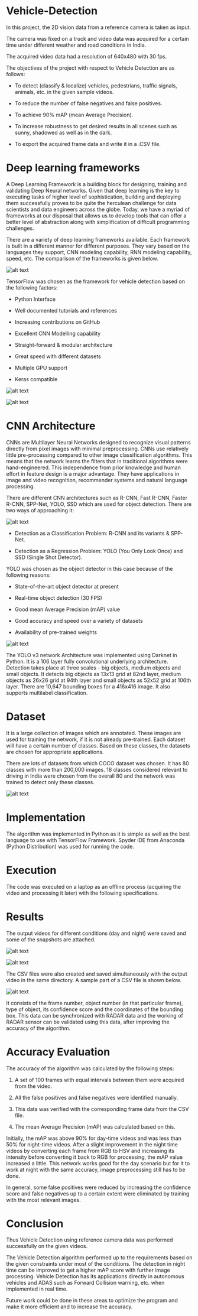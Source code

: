 # Vehicle-Detection
In this project, the 2D vision data from a reference camera is taken as input. 

The camera was fixed on a truck and video data was acquired for a certain time under different weather and road conditions in India. 

The acquired video data had a resolution of 640x480 with 30 fps.

The objectives of the project with respect to Vehicle Detection are as follows:

- To detect (classify & localize) vehicles, pedestrians, traffic signals, animals, etc. in the given    sample videos. 

- To reduce the number of false negatives and false positives. 

- To achieve 90% mAP (mean Average Precision). 

- To increase robustness to get desired results in all scenes such as sunny, shadowed as well as in the dark. 

- To export the acquired frame data and write it in a .CSV file. 

# Deep learning frameworks

A Deep Learning Framework is a building block for designing, training and validating Deep Neural networks. Given that deep learning is the key to executing tasks of higher level of sophistication, building and deploying them successfully proves to be quite the herculean challenge for data scientists and data engineers across the globe. Today, we have a myriad of frameworks at our disposal that allows us to develop tools that can offer a better level of abstraction along with simplification of difficult programming challenges.

There are a variety of deep learning frameworks available. Each framework is built in a different manner for different purposes. They vary based on the languages they support, CNN modeling capability, RNN modeling capability, speed, etc. The comparison of the frameworks is given below.

![alt text](https://github.com/madhu-korada/Vehicle-Detection/blob/master/pics/1.png)


TensorFlow was chosen as the framework for vehicle detection based on the following factors:

- Python Interface

-	Well documented tutorials and references

- Increasing contributions on GitHub

- Excellent CNN Modelling capability

- Straight-forward & modular architecture

- Great speed with different datasets

- Multiple GPU support

- Keras compatible



![alt text](https://github.com/madhu-korada/Vehicle-Detection/blob/master/pics/2.png)


![alt text](https://github.com/madhu-korada/Vehicle-Detection/blob/master/pics/3.jpg)


# CNN Architecture

CNNs are Multilayer Neural Networks designed to recognize visual patterns directly from pixel images with minimal preprocessing. CNNs use relatively little pre-processing compared to other image classification algorithms. This means that the network learns the filters that in traditional algorithms were hand-engineered. This independence from prior knowledge and human effort in feature design is a major advantage. They have applications in image and video recognition, recommender systems and natural language processing.

There are different CNN architectures such as R-CNN, Fast R-CNN, Faster R-CNN, SPP-Net, YOLO, SSD which are used for object detection. There are two ways of approaching it:



![alt text](https://github.com/madhu-korada/Vehicle-Detection/blob/master/pics/4.png)



-	Detection as a Classification Problem: R-CNN and its variants & SPP-Net.

- Detection as a Regression Problem: YOLO (You Only Look Once) and SSD (Single Shot Detector).




YOLO was chosen as the object detector in this case because of the following reasons:

-	State-of-the-art object detector at present

- Real-time object detection (30 FPS)

-	Good mean Average Precision (mAP) value

-	Good accuracy and speed over a variety of datasets 

-	Availability of pre-trained weights


![alt text](https://github.com/madhu-korada/Vehicle-Detection/blob/master/pics/5.png)


The YOLO v3 network Architecture was implemented using Darknet in Python. It is a 106 layer fully convolutional underlying architecture. Detection takes place at three scales - big objects, medium objects and small objects. It detects big objects as 13x13 grid at 82nd layer, medium objects as 26x26 grid at 94th layer and small objects as 52x52 grid at 106th layer.  There are 10,647 bounding boxes for a 416x416 image. It also supports multilabel classification.


# Dataset
It is a large collection of images which are annotated. These images are used for training the network, if it is not already pre-trained.  Each dataset will have a certain number of classes. Based on these classes, the datasets are chosen for appropriate applications. 

There are lots of datasets from which COCO dataset was chosen. It has 80 classes with more than 200,000 images. 18 classes considered relevant to driving in India were chosen from the overall 80 and the network was trained to detect only these classes.


![alt text](https://github.com/madhu-korada/Vehicle-Detection/blob/master/pics/6.png)



# Implementation

The algorithm was implemented in Python as it is simple as well as the best language to use with TensorFlow Framework. Spyder IDE from Anaconda (Python Distribution) was used for running the code.

# Execution 

The code was executed on a laptop as an offline process (acquiring the video and processing it later) with the following specifications.




# Results

The output videos for different conditions (day and night) were saved and some of the snapshots are attached.

![alt text](https://github.com/madhu-korada/Vehicle-Detection/blob/master/pics/7.png)


![alt text](https://github.com/madhu-korada/Vehicle-Detection/blob/master/pics/8.png)


The CSV files were also created and saved simultaneously with the output video in the same directory. A sample part of a CSV file is shown below. 

![alt text](https://github.com/madhu-korada/Vehicle-Detection/blob/master/pics/9.jpg)


It consists of the frame number, object number (in that particular frame), type of object, its confidence score and the coordinates of the bounding box. This data can be synchronized with RADAR data and the working of RADAR sensor can be validated using this data, after improving the accuracy of the algorithm.

# Accuracy Evaluation

The accuracy of the algorithm was calculated by the following steps:

1.	A set of 100 frames with equal intervals between them were acquired from the video.

2.	All the false positives and false negatives were identified manually.

3.	This data was verified with the corresponding frame data from the CSV file.

4.	The mean Average Precision (mAP) was calculated based on this.

Initially, the mAP was above 90% for day-time videos and was less than 50% for night-time videos. After a slight improvement in the night time videos by converting each frame from RGB to HSV and increasing its intensity before converting it back to RGB for processing, the mAP value increased a little. This network works good for the day scenario but for it to work at night with the same accuracy, image preprocessing still has to be done. 

In general, some false positives were reduced by increasing the confidence score and false negatives up to a certain extent were eliminated by training with the most relevant images. 

# Conclusion

Thus Vehicle Detection using reference camera data was performed successfully on the given videos. 

The Vehicle Detection algorithm performed up to the requirements based on the given constraints under most of the conditions. The detection in night time can be improved to get a higher mAP score with further image processing. Vehicle Detection has its applications directly in autonomous vehicles and ADAS such as Forward Collision warning, etc. when implemented in real time. 

Future work could be done in these areas to optimize the program and make it more efficient and to increase the accuracy.

